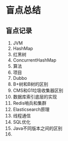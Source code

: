 # 盲点总结

## 盲点记录
1. JVM
2. HashMap
3. 红黑树
4. ConcurrentHashMap
5. 算法
6. 项目
7. Dubbo
8. B+树和B树的区别
9. CMS和G1垃圾收集器区别
10. 数据库索引底层的实现
11. Redis哨兵和集群
12. Elasticsearch原理
13. 线程通信
14. SQL优化
15. Java不同版本之间的区别
16. 









